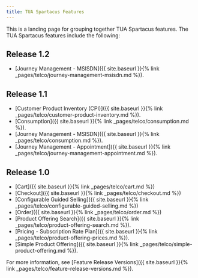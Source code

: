 ```yaml
---
title: TUA Spartacus Features
---
```


This is a landing page for grouping together TUA Spartacus features. The TUA Spartacus features include the following:

## Release 1.2

- [Journey Management - MSISDN]({{ site.baseurl }}{% link _pages/telco/journey-management-msisdn.md %}).

## Release 1.1

- [Customer Product Inventory (CPI)]({{ site.baseurl }}{% link _pages/telco/customer-product-inventory.md %}).
- [Consumption]({{ site.baseurl }}{% link _pages/telco/consumption.md %}).
- [Journey Management - MSISDN]({{ site.baseurl }}{% link _pages/telco/consumption.md %}).
- [Journey Management - Appointment]({{ site.baseurl }}{% link _pages/telco/journey-management-appointment.md %}).

## Release 1.0

- [Cart]({{ site.baseurl }}{% link _pages/telco/cart.md %})
- [Checkout]({{ site.baseurl }}{% link _pages/telco/checkout.md %})
- [Configurable Guided Selling]({{ site.baseurl }}{% link _pages/telco/configurable-guided-selling.md %})
- [Order]({{ site.baseurl }}{% link _pages/telco/order.md %})
- [Product Offering Search]({{ site.baseurl }}{% link _pages/telco/product-offering-search.md %}).
- [Pricing - Subscription Rate Plan]({{ site.baseurl }}{% link _pages/telco/product-offering-prices.md %}).  
- [Simple Product Offering]({{ site.baseurl }}{% link _pages/telco/simple-product-offering.md %}).

For more information, see [Feature Release Versions]({{ site.baseurl }}{% link _pages/telco/feature-release-versions.md %}).